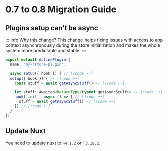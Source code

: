 <script setup>
import FrameworkBadges from './components/FrameworkBadges.vue'
</script>

# 0.7 to 0.8 Migration Guide

## Plugins setup can't be async

<FrameworkBadges
  :frameworks="{
    vue: true,
    nuxt: true,
  }"
/>

::: info Why this change?
This change helps fixing issues with access to app context asynchronously during the store initialization and makes the whole system more predictable and stable.
:::

```ts
export default definePlugin({
  name: 'my-rstore-plugin',

  async setup({ hook }) { // [!code --]
  setup({ hook }) { // [!code ++]
    const stuff = await getAsyncStuff() // [!code --]

    let stuff: Awaited<ReturnType<typeof getAsyncStuff>> // [!code ++]
    hook('init', async () => { // [!code ++]
      stuff = await getAsyncStuff() // [!code ++]
    }) // [!code ++]
  }
})
```

## Update Nuxt

<FrameworkBadges
  :frameworks="{
    vue: false,
    nuxt: true,
  }"
/>

You need to update nuxt to `>4.1.2` or `^3.19.2`.
